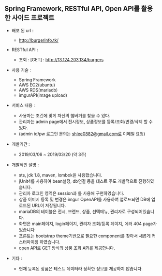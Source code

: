 ## Spring Framework, RESTful API, Open API를 활용한 사이드 프로젝트 

- 배포 된 url : 
  - http://burgerinfo.tk/

- RESTful API : 
  - 조회 : [GET] : http://13.124.203.134/burgers

- 사용 기술 : 
  - Spring Framework
  - AWS EC2(ubuntu)
  - AWS RDS(mariadb)
  - imgurAPI(image upload)

- 서비스 내용 :
  - 사용자는 조건에 맞게 자신의 햄버거를 찾을 수 있다.
  - 관리자는 admin page에서 전시정보, 상품정보를 등록/조회/변경/삭제 할 수 있다.
  - (admin id/pw 로그인 문의는 shlee0882@gmail.com로 이메일 요청)
  
- 개발기간 :
  - 2019/03/06 ~ 2019/03/20 (약 3주)
  
- 개발적인 설명 : 
  - sts, jdk 1.8, maven, lombok을 사용했습니다.
  - jUnit4를 사용하여 bean설정, db연결 등을 테스트 주도 개발적으로 진행하였습니다. 
  - 관리자 로그인 영역은 session과 를 사용해 구현하였습니다.
  - 상품 이미지 등록 및 변경은 imgur OpenAPI를 사용하여 업로드되면 DB에 업로드된 URL이 저장됩니다.
  - mariaDB의 테이블은 전시, 브랜드, 상품, 선택메뉴, 관리자로 구성되어있습니다.
  - 화면은 main페이지, login페이지, 관리자 조회/등록 페이지, 에러 404 page가 있습니다
  - 프론트는 bootstrap theme기반으로 필요한 component를 찾아서 새롭게 커스터마이징 하였습니다.
  - open API로 GET 방식의 상품 조회 API를 제공합니다.
  
- 기타 :
  - 현재 등록된 상품은 테스트 데이터라 정확한 정보를 제공하지 않습니다.
